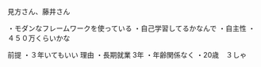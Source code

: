 見方さん、藤井さん

・モダンなフレームワークを使っている
・自己学習してるかなんで
・自主性
・４５０万くらいかな

前提
・３年いてもいい
理由
・長期就業 3年
・年齢関係なく 
・20歳　３しゃ

